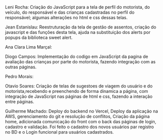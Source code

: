 Leni Rocha: Criação do JavaScript para a tela de perfil do motorista, do veículo, do responsável e das crianças cadastradas no perfil do responsável; algumas alterações no html e css dessas telas.

Jean Estanislau: Reestruturação da tela de gestão de assentos, criação do javascript e das funções desta tela, ajuda na substituição dos alerts por popups da biblioteca sweet alert.

Ana Clara Lima Marçal: 

Diogo Campos: Implementação do codigo em JavaScript da pagina de avaliação das crianças por parte do motorista, fazendo integração com as outras páginas.

Pedro Morais: 

Otavio Soares: Criação de telas de sugestoes de viagem do usuário e do motorista,recebendo e preenchendo de forma dinamica a página, com integração de JavaScript nas páginas de html e css, fazendo a interação entre páginas.

Guilherme Machado: Deploy do backend no Vercel, Deploy da aplicação na AWS, gerenciamento do git e resolução de conflitos, Criação da página home, adicionada comunicação do front com o back das páginas de login, cadastro e validação. Foi feito o cadastro dos novos usuários par registro no BD e o Login funcional para usuários cadastrados.
